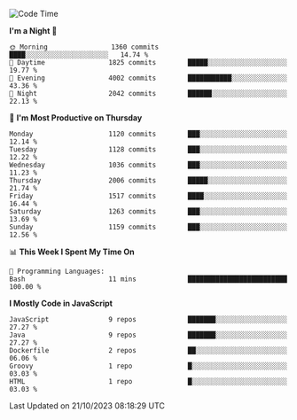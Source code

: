 <!--START_SECTION:waka-->
![Code Time](http://img.shields.io/badge/Code%20Time-1%2C313%20hrs%2017%20mins-blue)

**I'm a Night 🦉** 

```text
🌞 Morning                1360 commits        ████░░░░░░░░░░░░░░░░░░░░░   14.74 % 
🌆 Daytime                1825 commits        █████░░░░░░░░░░░░░░░░░░░░   19.77 % 
🌃 Evening                4002 commits        ███████████░░░░░░░░░░░░░░   43.36 % 
🌙 Night                  2042 commits        ██████░░░░░░░░░░░░░░░░░░░   22.13 % 
```
📅 **I'm Most Productive on Thursday** 

```text
Monday                   1120 commits        ███░░░░░░░░░░░░░░░░░░░░░░   12.14 % 
Tuesday                  1128 commits        ███░░░░░░░░░░░░░░░░░░░░░░   12.22 % 
Wednesday                1036 commits        ███░░░░░░░░░░░░░░░░░░░░░░   11.23 % 
Thursday                 2006 commits        █████░░░░░░░░░░░░░░░░░░░░   21.74 % 
Friday                   1517 commits        ████░░░░░░░░░░░░░░░░░░░░░   16.44 % 
Saturday                 1263 commits        ███░░░░░░░░░░░░░░░░░░░░░░   13.69 % 
Sunday                   1159 commits        ███░░░░░░░░░░░░░░░░░░░░░░   12.56 % 
```


📊 **This Week I Spent My Time On** 

```text
💬 Programming Languages: 
Bash                     11 mins             █████████████████████████   100.00 % 
```

**I Mostly Code in JavaScript** 

```text
JavaScript               9 repos             ███████░░░░░░░░░░░░░░░░░░   27.27 % 
Java                     9 repos             ███████░░░░░░░░░░░░░░░░░░   27.27 % 
Dockerfile               2 repos             ██░░░░░░░░░░░░░░░░░░░░░░░   06.06 % 
Groovy                   1 repo              █░░░░░░░░░░░░░░░░░░░░░░░░   03.03 % 
HTML                     1 repo              █░░░░░░░░░░░░░░░░░░░░░░░░   03.03 % 
```




 Last Updated on 21/10/2023 08:18:29 UTC
<!--END_SECTION:waka-->
